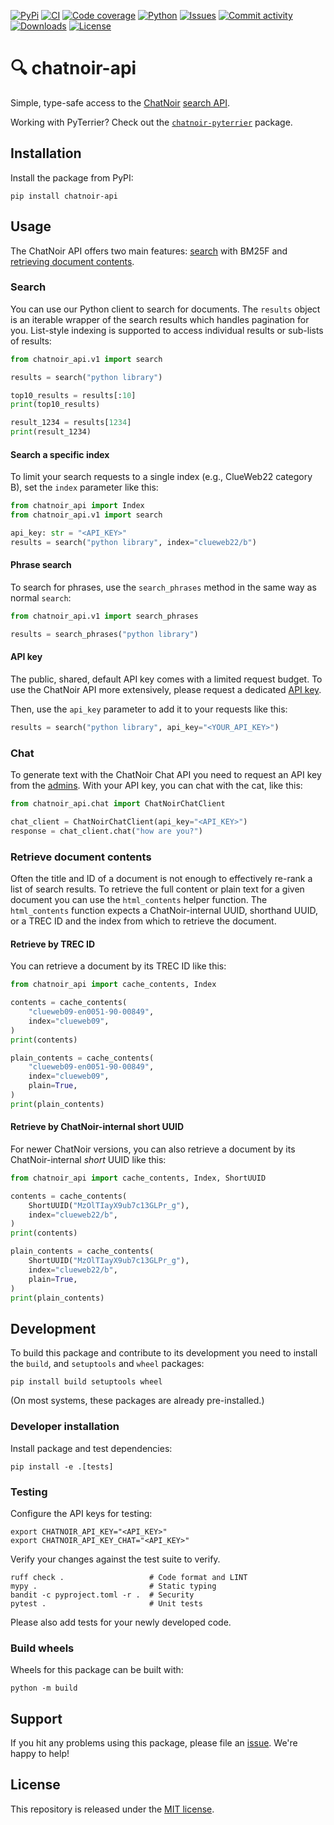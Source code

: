 [![PyPi](https://img.shields.io/pypi/v/chatnoir-api?style=flat-square)](https://pypi.org/project/chatnoir-api/)
[![CI](https://img.shields.io/github/actions/workflow/status/chatnoir-eu/chatnoir-api/ci.yml?branch=main&style=flat-square)](https://github.com/chatnoir-eu/chatnoir-api/actions/workflows/ci.yml)
[![Code coverage](https://img.shields.io/codecov/c/github/chatnoir-eu/chatnoir-api?style=flat-square)](https://codecov.io/github/chatnoir-eu/chatnoir-api/)
[![Python](https://img.shields.io/pypi/pyversions/chatnoir-api?style=flat-square)](https://pypi.org/project/chatnoir-api/)
[![Issues](https://img.shields.io/github/issues/chatnoir-eu/chatnoir-api?style=flat-square)](https://github.com/chatnoir-eu/chatnoir-api/issues)
[![Commit activity](https://img.shields.io/github/commit-activity/m/chatnoir-eu/chatnoir-api?style=flat-square)](https://github.com/chatnoir-eu/chatnoir-api/commits)
[![Downloads](https://img.shields.io/pypi/dm/chatnoir-api?style=flat-square)](https://pypi.org/project/chatnoir-api/)
[![License](https://img.shields.io/github/license/chatnoir-eu/chatnoir-api?style=flat-square)](LICENSE)

# 🔍 chatnoir-api

Simple, type-safe access to the [ChatNoir](https://chatnoir.web.webis.de/) [search API](https://chatnoir.web.webis.de/api/).

Working with PyTerrier? Check out the [`chatnoir-pyterrier`](https://pypi.org/project/chatnoir-pyterrier/) package.

## Installation

Install the package from PyPI:

```shell
pip install chatnoir-api
```

## Usage

The ChatNoir API offers two main features: [search](#search) with BM25F and [retrieving document contents](#retrieve-document-contents).

### Search

You can use our Python client to search for documents.
The `results` object is an iterable wrapper of the search results which handles pagination for you.
List-style indexing is supported to access individual results or sub-lists of results:

```python
from chatnoir_api.v1 import search

results = search("python library")

top10_results = results[:10]
print(top10_results)

result_1234 = results[1234]
print(result_1234)
```

#### Search a specific index

To limit your search requests to a single index (e.g., ClueWeb22 category B), set the `index` parameter like this:

```python
from chatnoir_api import Index
from chatnoir_api.v1 import search

api_key: str = "<API_KEY>"
results = search("python library", index="clueweb22/b")
```

#### Phrase search

To search for phrases, use the `search_phrases` method in the same way as normal `search`:

```python
from chatnoir_api.v1 import search_phrases

results = search_phrases("python library")
```

#### API key

The public, shared, default API key comes with a limited request budget.
To use the ChatNoir API more extensively, please request a dedicated [API key](https://chatnoir.web.webis.de/apikey/).

Then, use the `api_key` parameter to add it to your requests like this:

```python
results = search("python library", api_key="<YOUR_API_KEY>")
```

### Chat

To generate text with the ChatNoir Chat API you need to request an API key from the [admins](mailto:maik.froebe@uni-jena.de).
With your API key, you can chat with the cat, like this:

```python
from chatnoir_api.chat import ChatNoirChatClient

chat_client = ChatNoirChatClient(api_key="<API_KEY>")
response = chat_client.chat("how are you?")
```

### Retrieve document contents

Often the title and ID of a document is not enough to effectively re-rank a list of search results.
To retrieve the full content or plain text for a given document you can use the `html_contents` helper function.
The `html_contents` function expects a ChatNoir-internal UUID, shorthand UUID, or a TREC ID and the index from which to retrieve the document.

#### Retrieve by TREC ID

You can retrieve a document by its TREC ID like this:

```python
from chatnoir_api import cache_contents, Index

contents = cache_contents(
    "clueweb09-en0051-90-00849",
    index="clueweb09",
)
print(contents)

plain_contents = cache_contents(
    "clueweb09-en0051-90-00849",
    index="clueweb09",
    plain=True,
)
print(plain_contents)
```

#### Retrieve by ChatNoir-internal short UUID

For newer ChatNoir versions, you can also retrieve a document by its ChatNoir-internal _short_ UUID like this:

```python
from chatnoir_api import cache_contents, Index, ShortUUID

contents = cache_contents(
    ShortUUID("MzOlTIayX9ub7c13GLPr_g"),
    index="clueweb22/b",
)
print(contents)

plain_contents = cache_contents(
    ShortUUID("MzOlTIayX9ub7c13GLPr_g"),
    index="clueweb22/b",
    plain=True,
)
print(plain_contents)
```

<!-- ## Citation

If you use this package, please cite the [paper](https://webis.de/publications.html#bevendorff_2018)
from the [ChatNoir](https://github.com/chatnoir-eu) authors. 
You can use the following BibTeX information for citation:

```bibtex
@InProceedings{bevendorff:2018,
  address =               {Berlin Heidelberg New York},
  author =                {Janek Bevendorff and Benno Stein and Matthias Hagen and Martin Potthast},
  booktitle =             {Advances in Information Retrieval. 40th European Conference on IR Research (ECIR 2018)},
  editor =                {Leif Azzopardi and Allan Hanbury and Gabriella Pasi and Benjamin Piwowarski},
  month =                 mar,
  publisher =             {Springer},
  series =                {Lecture Notes in Computer Science},
  site =                  {Grenoble, France},
  title =                 {{Elastic ChatNoir: Search Engine for the ClueWeb and the Common Crawl}},
  year =                  2018
}
``` -->

## Development

To build this package and contribute to its development you need to install the `build`, and `setuptools` and `wheel` packages:

```shell
pip install build setuptools wheel
```

(On most systems, these packages are already pre-installed.)

### Developer installation

Install package and test dependencies:

```shell
pip install -e .[tests]
```

### Testing

Configure the API keys for testing:

```shell
export CHATNOIR_API_KEY="<API_KEY>"
export CHATNOIR_API_KEY_CHAT="<API_KEY>"
```

Verify your changes against the test suite to verify.

```shell
ruff check .                   # Code format and LINT
mypy .                         # Static typing
bandit -c pyproject.toml -r .  # Security
pytest .                       # Unit tests
```

Please also add tests for your newly developed code.

### Build wheels

Wheels for this package can be built with:

```shell
python -m build
```

## Support

If you hit any problems using this package, please file an [issue](https://github.com/chatnoir-eu/chatnoir-api/issues/new).
We're happy to help!

## License

This repository is released under the [MIT license](LICENSE).
